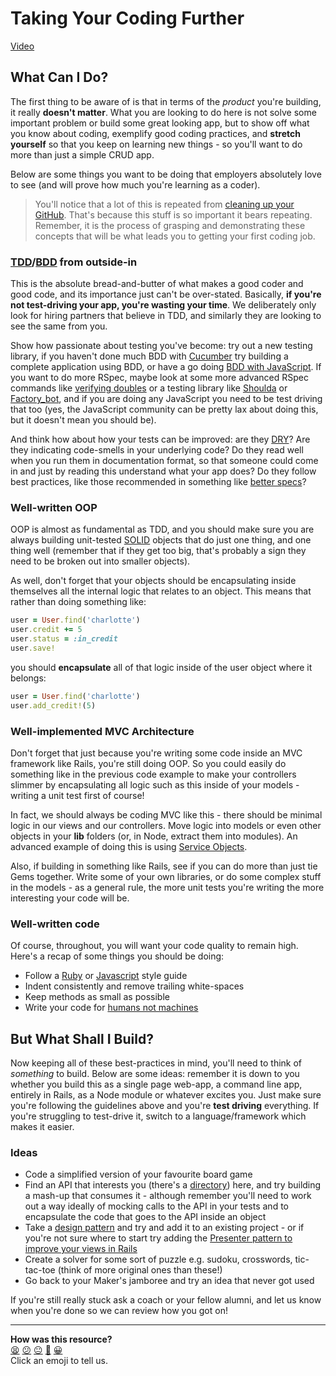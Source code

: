 # Taking Your Coding Further

[Video](https://www.youtube.com/watch?v=tJa73st5-Hc)

## What Can I Do?

The first thing to be aware of is that in terms of the *product* you're building, it really **doesn't matter**. What you are looking to do here is not solve some important problem or build some great looking app, but to show off what you know about coding, exemplify good coding practices, and **stretch yourself** so that you keep on learning new things - so you'll want to do more than just a simple CRUD app.

Below are some things you want to be doing that employers absolutely love to see (and will prove how much you're learning as a coder).

> You'll notice that a lot of this is repeated from [cleaning up your GitHub](https://github.com/makersacademy/post-course/blob/main/Clean%20your%20Github.md). That's because this stuff is so important it bears repeating. Remember, it is the process of grasping and demonstrating these concepts that will be what leads you to getting your first coding job.

### [TDD](http://en.wikipedia.org/wiki/Test-driven_development)/[BDD](http://en.wikipedia.org/wiki/Behavior-driven_development) from outside-in

This is the absolute bread-and-butter of what makes a good coder and good code, and its importance just can't be over-stated. Basically, **if you're not test-driving your app, you're wasting your time**. We deliberately only look for hiring partners that believe in TDD, and similarly they are looking to see the same from you.

Show how passionate about testing you've become: try out a new testing library, if you haven't done much BDD with [Cucumber](http://cukes.info/) try building a complete application using BDD, or have a go doing [BDD with JavaScript](http://eamodeorubio.github.io/bdd-with-js/#/). If you want to do more RSpec, maybe look at some more advanced RSpec commands like [verifying doubles](https://relishapp.com/rspec/rspec-mocks/docs/verifying-doubles) or a testing library like [Shoulda](https://github.com/thoughtbot/shoulda) or [Factory_bot](https://github.com/thoughtbot/factory_bot), and if you are doing any JavaScript you need to be test driving that too (yes, the JavaScript community can be pretty lax about doing this, but it doesn't mean you should be).

And think how about how your tests can be improved: are they [DRY](http://en.wikipedia.org/wiki/Don't_repeat_yourself)? Are they indicating code-smells in your underlying code? Do they read well when you run them in documentation format, so that someone could come in and just by reading this understand what your app does? Do they follow best practices, like those recommended in something like [better specs](http://betterspecs.org/)?

### Well-written OOP

OOP is almost as fundamental as TDD, and you should make sure you are always building unit-tested [SOLID](http://en.wikipedia.org/wiki/SOLID_(object-oriented_design)) objects that do just one thing, and one thing well (remember that if they get too big, that's probably a sign they need to be broken out into smaller objects).

As well, don't forget that your objects should be encapsulating inside themselves all the internal logic that relates to an object. This means that rather than doing something like:

```ruby
user = User.find('charlotte')
user.credit += 5
user.status = :in_credit
user.save!
```

you should **encapsulate** all of that logic inside of the user object where it belongs:

```ruby
user = User.find('charlotte')
user.add_credit!(5)
```

### Well-implemented MVC Architecture

Don't forget that just because you're writing some code inside an MVC framework like Rails, you're still doing OOP. So you could easily do something like in the previous code example to make your controllers slimmer by encapsulating all logic such as this inside of your models - writing a unit test first of course!

In fact, we should always be coding MVC like this - there should be minimal logic in our views and our controllers. Move logic into models or even other objects in your **lib** folders (or, in Node, extract them into modules). An advanced example of doing this is using [Service Objects](https://netguru.co/blog/service-objects-in-rails-will-help).

Also, if building in something like Rails, see if you can do more than just tie Gems together. Write some of your own libraries, or do some complex stuff in the models - as a general rule, the more unit tests you're writing the more interesting your code will be.

### Well-written code

Of course, throughout, you will want your code quality to remain high. Here's a recap of some things you should be doing:

* Follow a [Ruby](https://github.com/styleguide/ruby) or [Javascript](https://github.com/airbnb/javascript) style guide
* Indent consistently and remove trailing white-spaces
* Keep methods as small as possible
* Write your code for [humans not machines](https://web.archive.org/web/20170318190026/http://programmer.97things.oreilly.com/wiki/index.php/Write_Code_for_Humans_not_Machines)

## But What Shall I Build?

Now keeping all of these best-practices in mind, you'll need to think of *something* to build. Below are some ideas: remember it is down to you whether you build this as a single page web-app, a command line app, entirely in Rails, as a Node module or whatever excites you. Just make sure you're following the guidelines above and you're **test driving** everything. If you're struggling to test-drive it, switch to a language/framework which makes it easier.

### Ideas

* Code a simplified version of your favourite board game
* Find an API that interests you (there's a [directory](http://www.programmableweb.com/apis/directory)) here, and try building a mash-up that consumes it - although remember you'll need to work out a way ideally of mocking calls to the API in your tests and to encapsulate the code that goes to the API inside an object
* Take a [design pattern](http://en.wikipedia.org/wiki/Software_design_pattern) and try and add it to an existing project - or if you're not sure where to start try adding the [Presenter pattern to improve your views in Rails](https://www.new-bamboo.co.uk/blog/2013/04/17/rails-presenters-skinny-everything/)
* Create a solver for some sort of puzzle e.g. sudoku, crosswords, tic-tac-toe (think of more original ones than these!)
* Go back to your Maker's jamboree and try an idea that never got used

If you're still really stuck ask a coach or your fellow alumni, and let us know when you're done so we can review how you got on!

<!-- BEGIN GENERATED SECTION DO NOT EDIT -->

---

**How was this resource?**  
[😫](https://airtable.com/shrUJ3t7KLMqVRFKR?prefill_Repository=course&prefill_File=pills/levelling_up.md&prefill_Sentiment=😫) [😕](https://airtable.com/shrUJ3t7KLMqVRFKR?prefill_Repository=course&prefill_File=pills/levelling_up.md&prefill_Sentiment=😕) [😐](https://airtable.com/shrUJ3t7KLMqVRFKR?prefill_Repository=course&prefill_File=pills/levelling_up.md&prefill_Sentiment=😐) [🙂](https://airtable.com/shrUJ3t7KLMqVRFKR?prefill_Repository=course&prefill_File=pills/levelling_up.md&prefill_Sentiment=🙂) [😀](https://airtable.com/shrUJ3t7KLMqVRFKR?prefill_Repository=course&prefill_File=pills/levelling_up.md&prefill_Sentiment=😀)  
Click an emoji to tell us.

<!-- END GENERATED SECTION DO NOT EDIT -->
